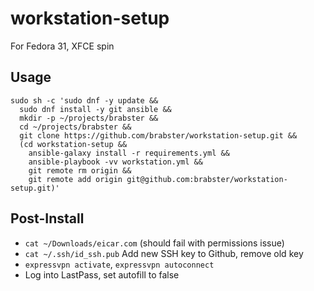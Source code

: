 # workstation-setup

For Fedora 31, XFCE spin

## Usage

```
sudo sh -c 'sudo dnf -y update &&
  sudo dnf install -y git ansible &&
  mkdir -p ~/projects/brabster &&
  cd ~/projects/brabster &&
  git clone https://github.com/brabster/workstation-setup.git &&
  (cd workstation-setup &&
    ansible-galaxy install -r requirements.yml &&
    ansible-playbook -vv workstation.yml &&
    git remote rm origin &&
    git remote add origin git@github.com:brabster/workstation-setup.git)'
```

## Post-Install

- `cat ~/Downloads/eicar.com` (should fail with permissions issue)
- `cat ~/.ssh/id_ssh.pub` Add new SSH key to Github, remove old key
- `expressvpn activate`, `expressvpn autoconnect`
- Log into LastPass, set autofill to false
